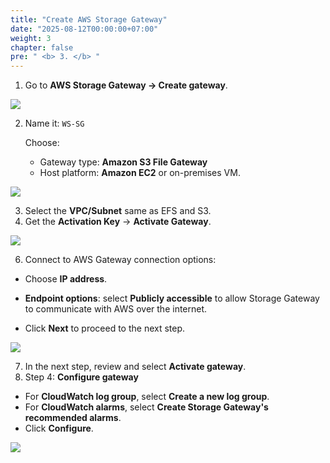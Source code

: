 ```yaml
---
title: "Create AWS Storage Gateway"
date: "2025-08-12T00:00:00+07:00"
weight: 3
chapter: false
pre: " <b> 3. </b> "
---
```


1. Go to **AWS Storage Gateway → Create gateway**.

![](/images/3.connect/Gateway3.png)

2. Name it: `WS-SG`

   Choose:
   - Gateway type: **Amazon S3 File Gateway**
   - Host platform: **Amazon EC2** or on-premises VM.

![](/images/3.connect/gateway.png)

3. Select the **VPC/Subnet** same as EFS and S3.  
4. Get the **Activation Key** → **Activate Gateway**.

![](/images/3.connect/Gateway2.png)

6. Connect to AWS Gateway connection options:

+ Choose **IP address**.

+ **Endpoint options**: select **Publicly accessible** to allow Storage Gateway to communicate with AWS over the internet.

+ Click **Next** to proceed to the next step.

![](/images/3.connect/Gateway4.png)

7. In the next step, review and select **Activate gateway**.  
8. Step 4: **Configure gateway**

+ For **CloudWatch log group**, select **Create a new log group**.  
+ For **CloudWatch alarms**, select **Create Storage Gateway's recommended alarms**.  
+ Click **Configure**.

![](/images/3.connect/Gateway5.png)
